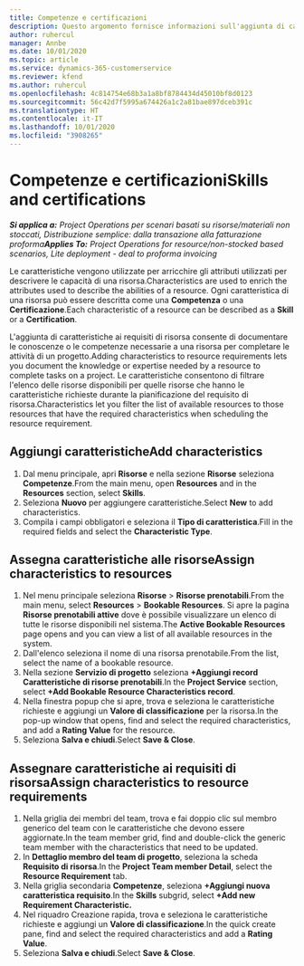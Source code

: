 ```yaml
---
title: Competenze e certificazioni
description: Questo argomento fornisce informazioni sull'aggiunta di caratteristiche di competenze e certificazioni alle risorse.
author: ruhercul
manager: Annbe
ms.date: 10/01/2020
ms.topic: article
ms.service: dynamics-365-customerservice
ms.reviewer: kfend
ms.author: ruhercul
ms.openlocfilehash: 4c814754e68b3a1a8bf8784434d45010bf8d0123
ms.sourcegitcommit: 56c42d7f5995a674426a1c2a81bae897dceb391c
ms.translationtype: HT
ms.contentlocale: it-IT
ms.lasthandoff: 10/01/2020
ms.locfileid: "3908265"
---
```

# <a name="skills-and-certifications"></a><span data-ttu-id="d17c0-103">Competenze e certificazioni</span><span class="sxs-lookup"><span data-stu-id="d17c0-103">Skills and certifications</span></span>
<span data-ttu-id="d17c0-104">_**Si applica a:** Project Operations per scenari basati su risorse/materiali non stoccati, Distribuzione semplice: dalla transazione alla fatturazione proforma_</span><span class="sxs-lookup"><span data-stu-id="d17c0-104">_**Applies To:** Project Operations for resource/non-stocked based scenarios, Lite deployment - deal to proforma invoicing_</span></span>

<span data-ttu-id="d17c0-105">Le caratteristiche vengono utilizzate per arricchire gli attributi utilizzati per descrivere le capacità di una risorsa.</span><span class="sxs-lookup"><span data-stu-id="d17c0-105">Characteristics are used to enrich the attributes used to describe the abilities of a resource.</span></span> <span data-ttu-id="d17c0-106">Ogni caratteristica di una risorsa può essere descritta come una **Competenza** o una **Certificazione**.</span><span class="sxs-lookup"><span data-stu-id="d17c0-106">Each characteristic of a resource can be described as a **Skill** or a **Certification**.</span></span>

<span data-ttu-id="d17c0-107">L'aggiunta di caratteristiche ai requisiti di risorsa consente di documentare le conoscenze o le competenze necessarie a una risorsa per completare le attività di un progetto.</span><span class="sxs-lookup"><span data-stu-id="d17c0-107">Adding characteristics to resource requirements lets you document the knowledge or expertise needed by a resource to complete tasks on a project.</span></span> <span data-ttu-id="d17c0-108">Le caratteristiche consentono di filtrare l'elenco delle risorse disponibili per quelle risorse che hanno le caratteristiche richieste durante la pianificazione del requisito di risorsa.</span><span class="sxs-lookup"><span data-stu-id="d17c0-108">Characteristics let you filter the list of available resources to those resources that have the required characteristics when scheduling the resource requirement.</span></span>

## <a name="add-characteristics"></a><span data-ttu-id="d17c0-109">Aggiungi caratteristiche</span><span class="sxs-lookup"><span data-stu-id="d17c0-109">Add characteristics</span></span>

1. <span data-ttu-id="d17c0-110">Dal menu principale, apri **Risorse** e nella sezione **Risorse** seleziona **Competenze**.</span><span class="sxs-lookup"><span data-stu-id="d17c0-110">From the main menu, open **Resources** and in the **Resources** section, select **Skills**.</span></span>
2. <span data-ttu-id="d17c0-111">Seleziona **Nuovo** per aggiungere caratteristiche.</span><span class="sxs-lookup"><span data-stu-id="d17c0-111">Select **New** to add characteristics.</span></span>
3. <span data-ttu-id="d17c0-112">Compila i campi obbligatori e seleziona il **Tipo di caratteristica**.</span><span class="sxs-lookup"><span data-stu-id="d17c0-112">Fill in the required fields and select the **Characteristic Type**.</span></span>

## <a name="assign-characteristics-to-resources"></a><span data-ttu-id="d17c0-113">Assegna caratteristiche alle risorse</span><span class="sxs-lookup"><span data-stu-id="d17c0-113">Assign characteristics to resources</span></span>

1. <span data-ttu-id="d17c0-114">Nel menu principale seleziona **Risorse** > **Risorse prenotabili**.</span><span class="sxs-lookup"><span data-stu-id="d17c0-114">From the main menu, select **Resources** > **Bookable Resources**.</span></span> <span data-ttu-id="d17c0-115">Si apre la pagina **Risorse prenotabili attive** dove è possibile visualizzare un elenco di tutte le risorse disponibili nel sistema.</span><span class="sxs-lookup"><span data-stu-id="d17c0-115">The **Active Bookable Resources** page opens and you can view a list of all available resources in the system.</span></span>
2. <span data-ttu-id="d17c0-116">Dall'elenco seleziona il nome di una risorsa prenotabile.</span><span class="sxs-lookup"><span data-stu-id="d17c0-116">From the list, select the name of a bookable resource.</span></span>
3. <span data-ttu-id="d17c0-117">Nella sezione **Servizio di progetto** seleziona **+Aggiungi record Caratteristiche di risorse prenotabili**.</span><span class="sxs-lookup"><span data-stu-id="d17c0-117">In the **Project Service** section, select **+Add Bookable Resource Characteristics record**.</span></span>
4. <span data-ttu-id="d17c0-118">Nella finestra popup che si apre, trova e seleziona le caratteristiche richieste e aggiungi un **Valore di classificazione** per la risorsa.</span><span class="sxs-lookup"><span data-stu-id="d17c0-118">In the pop-up window that opens, find and select the required characteristics, and add a **Rating Value** for the resource.</span></span>
5. <span data-ttu-id="d17c0-119">Seleziona **Salva e chiudi**.</span><span class="sxs-lookup"><span data-stu-id="d17c0-119">Select **Save & Close**.</span></span>

## <a name="assign-characteristics-to-resource-requirements"></a><span data-ttu-id="d17c0-120">Assegnare caratteristiche ai requisiti di risorsa</span><span class="sxs-lookup"><span data-stu-id="d17c0-120">Assign characteristics to resource requirements</span></span>

1. <span data-ttu-id="d17c0-121">Nella griglia dei membri del team, trova e fai doppio clic sul membro generico del team con le caratteristiche che devono essere aggiornate.</span><span class="sxs-lookup"><span data-stu-id="d17c0-121">In the team member grid, find and double-click the generic team member with the characteristics that need to be updated.</span></span>
2. <span data-ttu-id="d17c0-122">In **Dettaglio membro del team di progetto**, seleziona la scheda **Requisito di risorsa**.</span><span class="sxs-lookup"><span data-stu-id="d17c0-122">In the **Project Team member Detail**, select the **Resource Requirement** tab.</span></span>
3. <span data-ttu-id="d17c0-123">Nella griglia secondaria **Competenze**, seleziona **+Aggiungi nuova caratteristica requisito**.</span><span class="sxs-lookup"><span data-stu-id="d17c0-123">In the **Skills** subgrid, select **+Add new Requirement Characteristic.**</span></span>
4. <span data-ttu-id="d17c0-124">Nel riquadro Creazione rapida, trova e seleziona le caratteristiche richieste e aggiungi un **Valore di classificazione**.</span><span class="sxs-lookup"><span data-stu-id="d17c0-124">In the quick create pane, find and select the required characteristics and add a **Rating Value**.</span></span>
5. <span data-ttu-id="d17c0-125">Seleziona **Salva e chiudi**.</span><span class="sxs-lookup"><span data-stu-id="d17c0-125">Select **Save & Close**.</span></span>